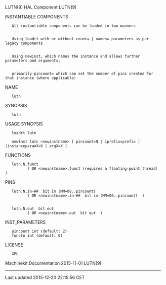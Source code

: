 LUTN(9) HAL Component LUTN(9)

INSTANTIABLE COMPONENTS

       All instantiable components can be loaded in two manners


       Using loadrt with or without count= | names= parameters as per legacy components


       Using newinst, which names the instance and allows further parameters and arguments,


       primarily pincount= which can set the number of pins created for that instance (where applicable)

NAME

       lutn

SYNOPSIS

       lutn

USAGE SYNOPSIS

       loadrt lutn

       newinst lutn <newinstname> [ pincount=N | iprefix=prefix ] [instanceparamX=X | argX=X ]

FUNCTIONS

       lutn.N.funct
              ( OR <newinstname>.funct (requires a floating-point thread) )

PINS

       lutn.N.in-##  bit in (MM=00..pincount)
              ( OR <newinstname>.in-##  bit in (MM=00..pincount)  )


       lutn.N.out  bit out
              ( OR <newinstname>.out  bit out  )

INST\_PARAMETERS

       pincount int (default: 2)
       functn int (default: 0)

LICENSE

       GPL

Machinekit Documentation 2015-11-01 LUTN(9)

------------------------------------------------------------------------

Last updated 2015-12-20 22:15:56 CET


